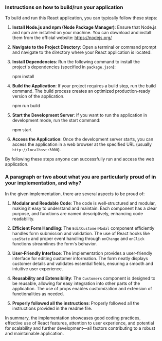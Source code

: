 ### Instructions on how to build/run your application
To build and run this React application, you can typically follow these steps:

1. **Install Node.js and npm (Node Package Manager)**:
   Ensure that Node.js and npm are installed on your machine. You can download and install them from the official website: https://nodejs.org/

2. **Navigate to the Project Directory**:
   Open a terminal or command prompt and navigate to the directory where your React application is located.

3. **Install Dependencies**:
   Run the following command to install the project's dependencies (specified in `package.json`):

   npm install

4. **Build the Application**:
   If your project requires a build step, run the build command. The build process creates an optimized production-ready version of the application.

   npm run build
   
5. **Start the Development Server**:
   If you want to run the application in development mode, run the start command:

   npm start

6. **Access the Application**:
   Once the development server starts, you can access the application in a web browser at the specified URL (usually `http://localhost:3000`).

By following these steps anyone can successfully run and access the web application.

### A paragraph or two about what you are particularly proud of in your implementation, and why?

In the given implementation, there are several aspects to be proud of:

1. **Modular and Readable Code**: The code is well-structured and modular, making it easy to understand and maintain. Each component has a clear purpose, and functions are named descriptively, enhancing code readability.

2. **Efficient Form Handling**: The `EditCustomerModal` component efficiently handles form submission and validation. The use of React hooks like `useState` and proper event handling through `onChange` and `onClick` functions streamlines the form's behavior.

3. **User-Friendly Interface**: The implementation provides a user-friendly interface for editing customer information. The form neatly displays customer details and validates essential fields, ensuring a smooth and intuitive user experience.

4. **Reusability and Extensibility**: The `Customers` component is designed to be reusable, allowing for easy integration into other parts of the application. The use of props enables customization and extension of functionalities as needed.

5. **Properly followed all the instructions**: Properly followed all the instructions provided in the readme file.

In summary, the implementation showcases good coding practices, effective use of React features, attention to user experience, and potential for scalability and further development—all factors contributing to a robust and maintainable application.
